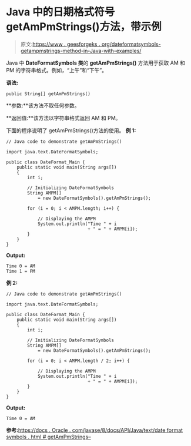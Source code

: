 # Java 中的日期格式符号 getAmPmStrings()方法，带示例

> 原文:[https://www . geesforgeks . org/dateformatsymbols-getampmstrings-method-in-Java-with-examples/](https://www.geeksforgeeks.org/dateformatsymbols-getampmstrings-method-in-java-with-examples/)

Java 中 **DateFormatSymbols 类**的 **getAmPmStrings()** 方法用于获取 AM 和 PM 的字符串格式。例如，“上午”和“下午”。

**语法:**

```
public String[] getAmPmStrings()
```

**参数:**该方法不取任何参数。

**返回值:**该方法以字符串格式返回 AM 和 PM。

下面的程序说明了 getAmPmStrings()方法的使用。
**例 1:**

```
// Java code to demonstrate getAmPmStrings()

import java.text.DateFormatSymbols;

public class DateFormat_Main {
    public static void main(String args[])
    {
        int i;

        // Initializing DateFormatSymbols
        String AMPM[]
            = new DateFormatSymbols().getAmPmStrings();

        for (i = 0; i < AMPM.length; i++) {

            // Displaying the AMPM
            System.out.println("Time " + i
                               + " = " + AMPM[i]);
        }
    }
}
```

**Output:**

```
Time 0 = AM
Time 1 = PM

```

**例 2:**

```
// Java code to demonstrate getAmPmStrings()

import java.text.DateFormatSymbols;

public class DateFormat_Main {
    public static void main(String args[])
    {
        int i;

        // Initializing DateFormatSymbols
        String AMPM[]
            = new DateFormatSymbols().getAmPmStrings();

        for (i = 0; i < AMPM.length / 2; i++) {

            // Displaying the AMPM
            System.out.println("Time " + i
                               + " = " + AMPM[i]);
        }
    }
}
```

**Output:**

```
Time 0 = AM

```

**参考:**[https://docs . Oracle . com/javase/8/docs/API/Java/text/date format symbols . html # getAmPmStrings–](https://docs.oracle.com/javase/8/docs/api/java/text/DateFormatSymbols.html#getAmPmStrings--)